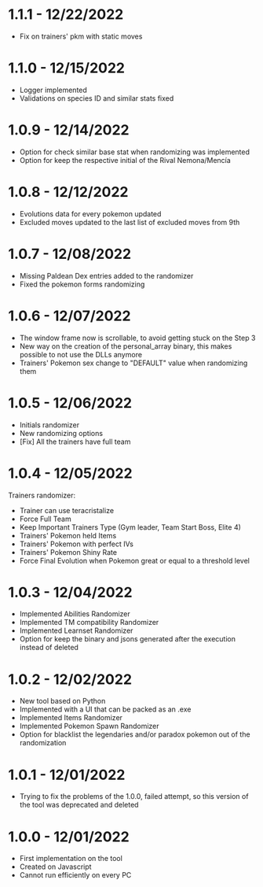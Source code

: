 # 1.1.1 - 12/22/2022

- Fix on trainers' pkm with static moves

# 1.1.0 - 12/15/2022

- Logger implemented
- Validations on species ID and similar stats fixed

# 1.0.9 - 12/14/2022

- Option for check similar base stat when randomizing was implemented
- Option for keep the respective initial of the Rival Nemona/Mencía 

# 1.0.8 - 12/12/2022

- Evolutions data for every pokemon updated
- Excluded moves updated to the last list of excluded moves from 9th

# 1.0.7 - 12/08/2022

- Missing Paldean Dex entries added to the randomizer
- Fixed the pokemon forms randomizing

# 1.0.6 - 12/07/2022

- The window frame now is scrollable, to avoid getting stuck on the Step 3
- New way on the creation of the personal_array binary, this makes possible to not use the DLLs anymore
- Trainers' Pokemon sex change to "DEFAULT" value when randomizing them

# 1.0.5 - 12/06/2022

- Initials randomizer
- New randomizing options
- [Fix] All the trainers have full team

# 1.0.4 - 12/05/2022

Trainers randomizer:
- Trainer can use teracristalize
- Force Full Team
- Keep Important Trainers Type (Gym leader, Team Start Boss, Elite 4)
- Trainers' Pokemon held Items
- Trainers' Pokemon with perfect IVs
- Trainers' Pokemon Shiny Rate
- Force Final Evolution when Pokemon great or equal to a threshold level

# 1.0.3 - 12/04/2022

- Implemented Abilities Randomizer
- Implemented TM compatibility Randomizer
- Implemented Learnset Randomizer
- Option for keep the binary and jsons generated after the execution instead of deleted

# 1.0.2 - 12/02/2022

- New tool based on Python
- Implemented with a UI that can be packed as an .exe
- Implemented Items Randomizer
- Implemented Pokemon Spawn Randomizer
- Option for blacklist the legendaries and/or paradox pokemon out of the randomization

# 1.0.1 - 12/01/2022

- Trying to fix the problems of the 1.0.0, failed attempt, so this version of the tool was deprecated and deleted

# 1.0.0 - 12/01/2022

- First implementation on the tool
- Created on Javascript
- Cannot run efficiently on every PC
